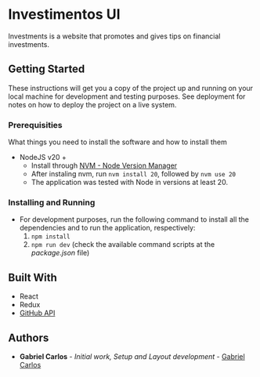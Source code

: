 # Investimentos UI

Investments is a website that promotes and gives tips on  financial investments.

## Getting Started

These instructions will get you a copy of the project up and running on your local machine for development and testing purposes. See deployment for notes on how to deploy the project on a live system.

### Prerequisities

What things you need to install the software and how to install them

* NodeJS v20 +
    - Install through [NVM - Node Version Manager](https://github.com/nvm-sh/nvm)
    - After instaling nvm, run ```nvm install 20```, followed by ```nvm use 20```
    - The application was tested with Node in versions at least 20.

### Installing and Running

* For development purposes, run the following command to install all the dependencies and to run the application, respectively:
  1. ```npm install```
  2. ``` npm run dev ``` (check the available command scripts at the *package.json* file)

## Built With

* React
* Redux
* [GitHub API](https://docs.github.com/en/rest) 

## Authors

* **Gabriel Carlos** - *Initial work, Setup and Layout development* - [Gabriel Carlos](https://github.com/gabrielcarlossl)